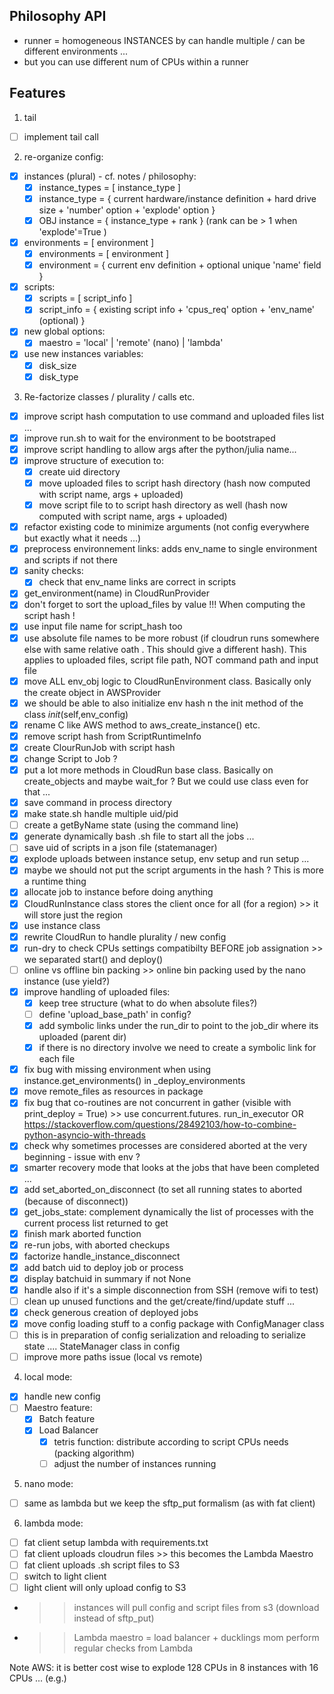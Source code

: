 ## Philosophy API

- runner = homogeneous INSTANCES by can handle multiple / can be different environments ...
- but you can use different num of CPUs within a runner 

## Features

1) tail
  - [ ] implement tail call

2) re-organize config:
  - [x] instances (plural) - cf. notes / philosophy:
    - [x] instance_types = [ instance_type ]
    - [x] instance_type  = { current hardware/instance definition + hard drive size + 'number' option + 'explode' option }
    - [x] OBJ instance   = { instance_type + rank } (rank can be > 1 when 'explode'=True )
  - [x] environments     = [ environment ]
    - [x] environments   = [ environment ]
    - [x] environment    = { current env definition + optional unique 'name' field }
  - [x] scripts: 
    - [x] scripts        = [ script_info ]
    - [x] script_info    = { existing script info + 'cpus_req' option + 'env_name' (optional) }
  - [x] new global options:
    - [x] maestro        = 'local' | 'remote' (nano) | 'lambda'
  - [x] use new instances variables:
    - [x] disk_size
    - [x] disk_type

3) Re-factorize classes / plurality / calls etc.
  - [x] improve script hash computation to use command and uploaded files list ...
  - [x] improve run.sh to wait for the environment to be bootstraped
  - [x] improve script handling to allow args after the python/julia name...
  - [x] improve structure of execution to:
    - [x] create uid directory 
    - [x] move uploaded files to script hash directory (hash now computed with script name, args + uploaded)
    - [x] move script file to to script hash directory as well (hash now computed with script name, args + uploaded)
  - [x] refactor existing code to minimize arguments (not config everywhere but exactly what it needs ...)
  - [x] preprocess environnement links: adds env_name to single environment and scripts if not there
  - [x] sanity checks:
    - [x] check that env_name links are correct in scripts 
  - [x] get_environment(name) in CloudRunProvider 
  - [x] don't forget to sort the upload_files by value !!! When computing the script hash !
  - [x] use input file name for script_hash too
  - [x] use absolute file names to be more robust (if cloudrun runs somewhere else with same relative oath .  This should give a different hash). This applies to uploaded files, script file path, NOT command path and input file
  - [x] move ALL env_obj logic to CloudRunEnvironment class. Basically only the create object in AWSProvider
  - [x] we should be able to also initialize env hash n the init method of the class _init_(self,env_config)
  - [x] rename C like AWS method to aws_create_instance() etc.
  - [x] remove script hash from ScriptRuntimeInfo
  - [x] create ClourRunJob with script hash
  - [x] change Script to Job ?
  - [x] put a lot more methods in CloudRun base class. Basically on create_objects and maybe wait_for ? But we could use class even for that ... 
  - [x] save command in process directory
  - [x] make state.sh handle multiple uid/pid
  - [ ] create a getByName state (using the command line)
  - [x] generate dynamically bash .sh file to start all the jobs ...
  - [ ] save uid of scripts in a json file (statemanager)
  - [x] explode uploads between instance setup, env setup and run setup ...
  - [x] maybe we should not put the script arguments in the hash ? This is more a runtime thing 
  - [x] allocate job to instance before doing anything
  - [x] CloudRunInstance class stores the client once for all (for a region) >> it will store just the region
  - [x] use instance class
  - [x] rewrite CloudRun to handle plurality / new config
  - [x] run-dry to check CPUs settings compatibilty BEFORE job assignation >> we separated start() and deploy()
  - [ ] online vs offline bin packing >> online bin packing used by the nano instance (use yield?)
  - [x] improve handling of uploaded files: 
    - [x] keep tree structure (what to do when absolute files?)
    - [ ] define 'upload_base_path' in config?
    - [x] add symbolic links under the run_dir to point to the job_dir where its uploaded (parent dir)
    - [x] if there is no directory involve we need to create a symbolic link for each file 
  - [x] fix bug with missing environment when using instance.get_environments() in _deploy_environments
  - [x] move remote_files as resources in package
  - [x] fix bug that co-routines are not concurrent in gather (visible with print_deploy = True) >> use concurrent.futures. run_in_executor OR https://stackoverflow.com/questions/28492103/how-to-combine-python-asyncio-with-threads
  - [x] check why sometimes processes are considered aborted at the very beginning - issue with env ?
  - [x] smarter recovery mode that looks at the jobs that have been completed ...
  - [x] add set_aborted_on_disconnect (to set all running states to aborted (because of disconnect))
  - [x] get_jobs_state: complement dynamically the list of processes with the current process list returned to get
  - [x] finish mark aborted function
  - [x] re-run jobs, with aborted checkups 
  - [x] factorize handle_instance_disconnect
  - [x] add batch uid to deploy job or process
  - [x] display batchuid in summary if not None
  - [x] handle also if it's a simple disconnection from SSH (remove wifi to test)
  - [ ] clean up unused functions and the get/create/find/update stuff ...
  - [x] check generous creation of deployed jobs
  - [x] move config loading stuff to a config package with ConfigManager class
  - [ ] this is in preparation of config serialization and reloading to serialize state .... StateManager class in config 
  - [ ] improve more paths issue (local vs remote)

4) local mode:
  - [x] handle new config 
  - [ ] Maestro feature:
    - [x] Batch feature
    - [x] Load Balancer
      - [x] tetris function: distribute according to script CPUs needs (packing algorithm)
      - [ ] adjust the number of instances running

5) nano mode:
  - [ ] same as lambda but we keep the sftp_put formalism (as with fat client)

6) lambda mode:
  - [ ] fat client setup lambda with requirements.txt
  - [ ] fat client uploads cloudrun files >> this becomes the Lambda Maestro
  - [ ] fat client uploads .sh script files to S3
  - [ ] switch to light client
  - [ ] light client will only upload config to S3
  - >> instances will pull config and script files from s3 (download instead of sftp_put)
  - >> Lambda maestro = load balancer + ducklings mom perform regular checks from Lambda

Note AWS: it is better cost wise to explode 128 CPUs in 8 instances with 16 CPUs ... (e.g.)

